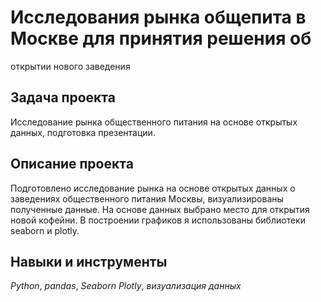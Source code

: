 #  Исследования рынка общепита в Москве для принятия решения об
открытии нового заведения
## Задача проекта

Исследование рынка общественного питания на основе открытых данных, подготовка презентации.
 
 ## Описание проекта
 
Подготовлено исследование рынка на основе открытых данных о заведениях общественного питания Москвы, визуализированы полученные данные. На основе данных выбрано место для открытия новой кофейни. В построении графиков я использованы библиотеки seaborn и plotly. 

## Навыки и инструменты
*Python*, *pandas*, *Seaborn* *Plotly*, *визуализация данных*
